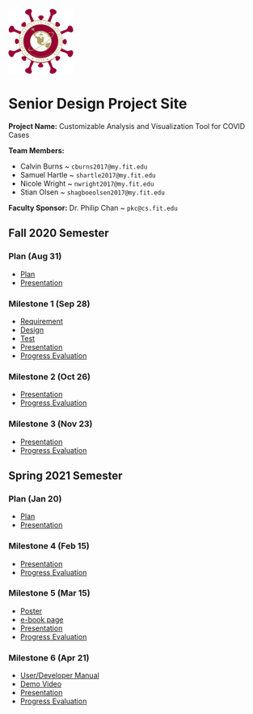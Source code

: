 ![Logo](/logo.png)

# Senior Design Project Site

**Project Name:** Customizable Analysis and Visualization Tool for COVID Cases

**Team Members:** 

- Calvin Burns ~ `cburns2017@my.fit.edu`
- Samuel Hartle ~ `shartle2017@my.fit.edu`
- Nicole Wright ~ `nwright2017@my.fit.edu`
- Stian Olsen ~ `shagboeolsen2017@my.fit.edu`

**Faculty Sponsor:** Dr. Philip Chan ~ `pkc@cs.fit.edu`


## Fall 2020 Semester

### Plan (Aug 31)

- [Plan](https://github.com/Senior-Design-CovidDash/CovidDashProjectSite/blob/master/Plan/Project%20Plan.pdf)
- [Presentation](https://github.com/Senior-Design-CovidDash/CovidDashProjectSite/blob/master/Plan/Presentation.pdf)

### Milestone 1 (Sep 28)

- [Requirement](https://github.com/Senior-Design-CovidDash/CovidDashProjectSite/blob/master/Milestone%201/Requirements.pdf)
- [Design](https://github.com/Senior-Design-CovidDash/CovidDashProjectSite/blob/master/Milestone%201/Design.pdf)
- [Test](https://github.com/Senior-Design-CovidDash/CovidDashProjectSite/blob/master/Milestone%201/Test.pdf)
- [Presentation](https://docs.google.com/presentation/d/1XSCybzKROAysI4veCUlQTs0FjVR5yiAwjxQ1DTZmX-E/edit#slide=id.p)
- [Progress Evaluation](https://github.com/Senior-Design-CovidDash/CovidDashProjectSite/blob/master/Milestone%201/Progress%20Evaluation.pdf)

### Milestone 2 (Oct 26)

- [Presentation](https://docs.google.com/presentation/d/1z9id2Tmy3UY6IWmhp6Hfq9PrbDLwIvE5JuMo5PP7VN0/edit#slide=id.p)
- [Progress Evaluation](https://github.com/Senior-Design-CovidDash/CovidDashProjectSite/blob/master/Milestone%202/Progress%20Evaluation.pdf)

### Milestone 3 (Nov 23)

- [Presentation](https://docs.google.com/presentation/d/13wRyU4KAa26J0ekjCKZL1ZFKA1jvLtMZfmqJdw4hCXw/edit#slide=id.g9b0bf23f2b_0_9)
- [Progress Evaluation](https://github.com/Senior-Design-CovidDash/CovidDashProjectSite/blob/master/Milestone%203/Progress%20Evaluation.pdf)

## Spring 2021 Semester

### Plan (Jan 20)

- [Plan](https://github.com/Senior-Design-CovidDash/CovidDashProjectSite/blob/master/Semester%202%20Plan/Project%20Plan%20-%20Semester%202.pdf)
- [Presentation](https://docs.google.com/presentation/d/1TzJlDdKs0PUsM3epdHniz374Ll7JDrvvent3BNj1EGE/edit#slide=id.p)

### Milestone 4 (Feb 15)

- [Presentation](https://docs.google.com/presentation/d/1jvwMGzlVgxKOy29UkPxbn8j49JD8_OKXj-YlCR5lXpo/edit#slide=id.g94ee5fbe3e_0_149)
- [Progress Evaluation](https://github.com/Senior-Design-CovidDash/CovidDashProjectSite/blob/master/Milestone%204/Progress%20Evaluation.pdf)

### Milestone 5 (Mar 15)

- [Poster](https://docs.google.com/presentation/d/13yNS1QWjD2U2h9Cbe47MO8NwEh-zwlOE/edit#slide=id.p1)
- [e-book page](https://docs.google.com/document/d/1nouSj-07bfc-GMOHJnMYVQD8Zkz-6NEDPILOPCDBDnI/edit)
- [Presentation](https://docs.google.com/presentation/d/1fDbKcSb8AJuK7I3RgJoJ0sWiKtsHB_LnlLhr2BEBmlY/edit#slide=id.gc7745ac093_0_5)
- [Progress Evaluation](https://github.com/Senior-Design-CovidDash/CovidDashProjectSite/blob/master/Milestone%205/Progress%20Evaluation.pdf)

### Milestone 6 (Apr 21)

- [User/Developer Manual](https://github.com/Senior-Design-CovidDash/CovidDashProjectSite/blob/master/Milestone%206/User-Developer%20Manual.md)
- [Demo Video](https://github.com/Senior-Design-CovidDash/CovidDashProjectSite/blob/master/Milestone%206/Demo%20Video.mov)
- [Presentation](https://github.com/Senior-Design-CovidDash/CovidDashProjectSite/blob/master/Milestone%206/Presentation.pptx)
- [Progress Evaluation](https://github.com/Senior-Design-CovidDash/CovidDashProjectSite/blob/master/Milestone%206/Progress%20Evaluation.md)
